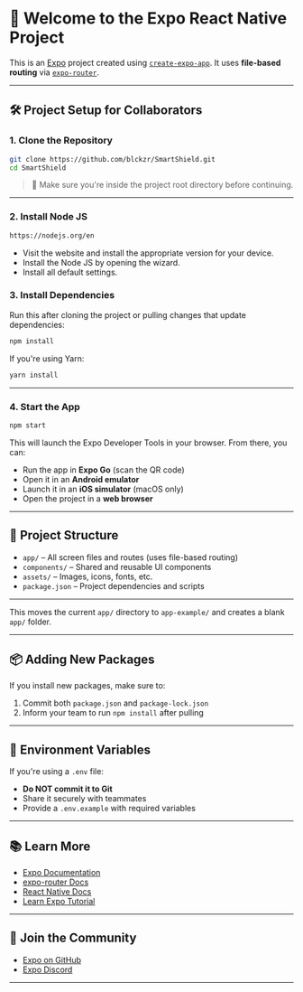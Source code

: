 # 🚀 Welcome to the Expo React Native Project

This is an [Expo](https://expo.dev) project created using [`create-expo-app`](https://www.npmjs.com/package/create-expo-app). It uses **file-based routing** via [`expo-router`](https://expo.github.io/router/docs).

---

## 🛠️ Project Setup for Collaborators

### 1. Clone the Repository

```bash
git clone https://github.com/blckzr/SmartShield.git
cd SmartShield
```

> 📁 Make sure you're inside the project root directory before continuing.

---

### 2. Install Node JS

```bash
https://nodejs.org/en
```

- Visit the website and install the appropriate version for your device.
- Install the Node JS by opening the wizard.
- Install all default settings.

### 3. Install Dependencies

Run this after cloning the project or pulling changes that update dependencies:

```bash
npm install
```

If you're using Yarn:

```bash
yarn install
```

---

### 4. Start the App

```bash
npm start
```

This will launch the Expo Developer Tools in your browser. From there, you can:

- Run the app in **Expo Go** (scan the QR code)
- Open it in an **Android emulator**
- Launch it in an **iOS simulator** (macOS only)
- Open the project in a **web browser**

---

## 📂 Project Structure

- `app/` – All screen files and routes (uses file-based routing)
- `components/` – Shared and reusable UI components
- `assets/` – Images, icons, fonts, etc.
- `package.json` – Project dependencies and scripts

---

This moves the current `app/` directory to `app-example/` and creates a blank `app/` folder.

---

## 📦 Adding New Packages

If you install new packages, make sure to:

1. Commit both `package.json` and `package-lock.json`
2. Inform your team to run `npm install` after pulling

---

## 🔐 Environment Variables

If you're using a `.env` file:

- **Do NOT commit it to Git**
- Share it securely with teammates
- Provide a `.env.example` with required variables

---

## 📚 Learn More

- [Expo Documentation](https://docs.expo.dev/)
- [expo-router Docs](https://expo.github.io/router/docs)
- [React Native Docs](https://reactnative.dev/)
- [Learn Expo Tutorial](https://docs.expo.dev/tutorial/introduction/)

---

## 🤝 Join the Community

- [Expo on GitHub](https://github.com/expo/expo)
- [Expo Discord](https://chat.expo.dev)

---
